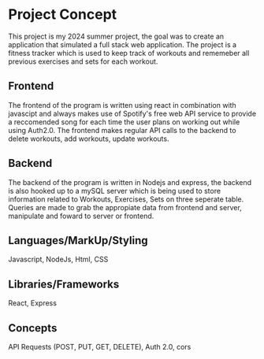 # Project Concept
This project is my 2024 summer project, the goal was to create an application that simulated a full stack web application. The project is a fitness tracker which is
used to keep track of workouts and rememeber all previous exercises and sets for each workout.

## Frontend
The frontend of the program is written using react in combination with javascipt and always makes use of Spotify's free web API service to provide
a reccomended song for each time the user plans on working out while using Auth2.0. The frontend makes regular API calls to the backend to delete workouts, add workouts,
update workouts.

## Backend
The backend of the program is written in Nodejs and express, the backend is also hooked up to a mySQL server which is being used to store information related
to Workouts, Exercises, Sets on three seperate table. Queries are made to grab the appropiate data from frontend and server, manipulate and foward to
server or frontend.

## Languages/MarkUp/Styling
Javascript, NodeJs, Html, CSS

## Libraries/Frameworks
React, Express

## Concepts
API Requests (POST, PUT, GET, DELETE), Auth 2.0, cors
